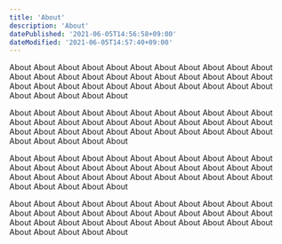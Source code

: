 ```yaml
---
title: 'About'
description: 'About'
datePublished: '2021-06-05T14:56:58+09:00'
dateModified: '2021-06-05T14:57:40+09:00'
---
```


About About About About About About About About About About About About About About About About About About About About About About About About About About About About About About About About About About About About About About 

About About About About About About About About About About About About About About About About About About About About About About About About About About About About About About About About About About About About About About 

About About About About About About About About About About About About About About About About About About About About About About About About About About About About About About About About About About About About About About 

About About About About About About About About About About About About About About About About About About About About About About About About About About About About About About About About About About About About About About 
